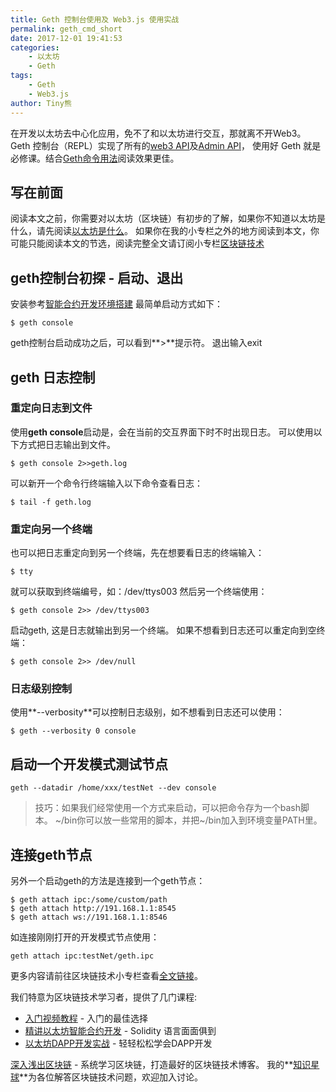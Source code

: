 ```yaml
---
title: Geth 控制台使用及 Web3.js 使用实战
permalink: geth_cmd_short
date: 2017-12-01 19:41:53
categories: 
    - 以太坊
    - Geth
tags:
    - Geth
    - Web3.js
author: Tiny熊
---
```


在开发以太坊去中心化应用，免不了和以太坊进行交互，那就离不开Web3。
Geth 控制台（REPL）实现了所有的[web3 API](http://web3js.readthedocs.io/en/1.0/index.html)及[Admin API](https://github.com/ethereum/go-ethereum/wiki/Management-APIs#admin)，
使用好 Geth 就是必修课。结合[Geth命令用法](https://learnblockchain.cn/2017/11/29/geth_cmd_options/)阅读效果更佳。

<!-- more -->

## 写在前面
阅读本文之前，你需要对以太坊（区块链）有初步的了解，如果你不知道以太坊是什么，请先阅读[以太坊是什么](https://learnblockchain.cn/2017/11/20/whatiseth/)。
如果你在我的小专栏之外的地方阅读到本文，你可能只能阅读本文的节选，阅读完整全文请订阅小专栏[区块链技术](https://xiaozhuanlan.com/blockchaincore)


## geth控制台初探 - 启动、退出
安装参考[智能合约开发环境搭建](https://learnblockchain.cn/2017/11/24/init-env/)
最简单启动方式如下：
```
$ geth console
```
geth控制台启动成功之后，可以看到**>**提示符。
退出输入exit

## geth 日志控制

### 重定向日志到文件
使用**geth console**启动是，会在当前的交互界面下时不时出现日志。
可以使用以下方式把日志输出到文件。
```
$ geth console 2>>geth.log
```

可以新开一个命令行终端输入以下命令查看日志：
```
$ tail -f geth.log
```

### 重定向另一个终端
也可以把日志重定向到另一个终端，先在想要看日志的终端输入：
```
$ tty
```
就可以获取到终端编号，如：/dev/ttys003
然后另一个终端使用：
```
$ geth console 2>> /dev/ttys003
```
启动geth, 这是日志就输出到另一个终端。
如果不想看到日志还可以重定向到空终端：
```
$ geth console 2>> /dev/null
```

### 日志级别控制
使用**--verbosity**可以控制日志级别，如不想看到日志还可以使用：
```
$ geth --verbosity 0 console
```

## 启动一个开发模式测试节点

```
geth --datadir /home/xxx/testNet --dev console
```
> 技巧：如果我们经常使用一个方式来启动，可以把命令存为一个bash脚本。
> ~/bin你可以放一些常用的脚本，并把~/bin加入到环境变量PATH里。


## 连接geth节点
另外一个启动geth的方法是连接到一个geth节点：
```
$ geth attach ipc:/some/custom/path
$ geth attach http://191.168.1.1:8545
$ geth attach ws://191.168.1.1:8546
```
如连接刚刚打开的开发模式节点使用：
```
geth attach ipc:testNet/geth.ipc
```

更多内容请前往区块链技术小专栏查看[全文链接](https://xiaozhuanlan.com/topic/5617843029)。

我们特意为区块链技术学习者，提供了几门课程:
* [入门视频教程](https://ke.qq.com/course/318230?flowToken=1010388) - 入门的最佳选择
* [精讲以太坊智能合约开发](https://ke.qq.com/course/326528?flowToken=1010387) - Solidity 语言面面俱到
* [以太坊DAPP开发实战](https://ke.qq.com/course/335169?flowToken=1010386) - 轻轻松松学会DAPP开发


[深入浅出区块链](https://learnblockchain.cn/) - 系统学习区块链，打造最好的区块链技术博客。
我的**[知识星球](https://learnblockchain.cn/images/zsxq.png)**为各位解答区块链技术问题，欢迎加入讨论。


